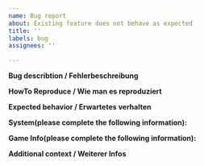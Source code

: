 ```yaml
---
name: Bug report
about: Existing feature does not behave as expected
title: ''
labels: bug
assignees: ''

---
```


<!-- PLEASE LEAVE THE TITLES IN THIS POST. TEXT UNDERNEATH CAN BE REPLACED -->
**Bug describtion / Fehlerbeschreibung**
<!-- 
EN: A clear and concise description of what the bug is.
DE: Beschreibung was das Problem ist 
-->

**HowTo Reproduce / Wie man es reproduziert**
<!--
EN: Steps to reproduce the behavior:
DE: Schritt für Schritt um das Verhalten zu reproduzieren
1. Go to '...'
2. Click on '....'
3. Scroll down to '....'
4. See error
-->

**Expected behavior / Erwartetes verhalten**
<!-- 
EN: A clear and concise description of what you expected to happen.
DE: Klare Beschreibung welches verhalten erwartet wird
-->

**System(please complete the following information):**
 <!--
- Language Setup [e.g. english or EN]
-->

**Game Info(please complete the following information):**
<!-- 
- Version [e.g. 2.0.0.0]
-->

**Additional context / Weiterer Infos**
<!-- 
EN: Add any other context about the problem here.
DE: Füge noch zusätzliche Infos zu dem Fehler hinzu
-->
